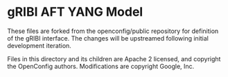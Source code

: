 # gRIBI AFT YANG Model

These files are forked from the openconfig/public repository for
definition of the gRIBI interface. The changes will be upstreamed
following initial development iteration.

Files in this directory and its children are Apache 2 licensed,
and copyright the OpenConfig authors. Modifications are copyright
Google, Inc.
